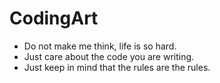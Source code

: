 # CodingArt

- Do not make me think, life is so hard.
- Just care about the code you are writing.
- Just keep in mind that the rules are the rules.
